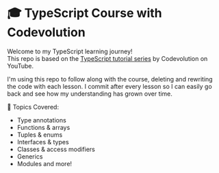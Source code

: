 # 🎓 TypeScript Course with Codevolution

Welcome to my TypeScript learning journey!  
This repo is based on the [TypeScript tutorial series](https://www.youtube.com/watch?v=gieEQFIfgYc) by Codevolution on YouTube.

I'm using this repo to follow along with the course, deleting and rewriting the code with each lesson. I commit after every lesson so I can easily go back and see how my understanding has grown over time.

🧪 Topics Covered:
- Type annotations
- Functions & arrays
- Tuples & enums
- Interfaces & types
- Classes & access modifiers
- Generics
- Modules and more!
